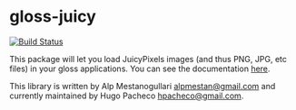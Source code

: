 gloss-juicy
===

[![Build Status](https://secure.travis-ci.org/hpacheco/gloss-juicy.png?branch=master)](http://travis-ci.org/hpacheco/gloss-juicy)

This package will let you load JuicyPixels images (and thus PNG, JPG, etc files) in your gloss applications. You can see the documentation [here](http://hackage.haskell.org/package/gloss-juicy).

This library is written by Alp Mestanogullari <alpmestan@gmail.com> and currently maintained by Hugo Pacheco <hpacheco@gmail.com>.